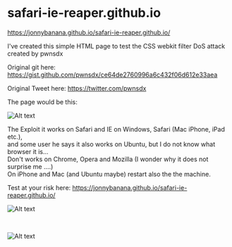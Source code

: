 # safari-ie-reaper.github.io

https://jonnybanana.github.io/safari-ie-reaper.github.io/


I've created this simple HTML page to test the CSS webkit filter DoS attack created by pwnsdx

Original git here: https://gist.github.com/pwnsdx/ce64de2760996a6c432f06d612e33aea


Original Tweet here: https://twitter.com/pwnsdx

The page would be this:

![Alt text](https://github.com/JonnyBanana/safari-ie-reaper.github.io/blob/master/img/trolling%20studios.JPG)

The Exploit it works on Safari and IE on Windows, Safari (Mac iPhone, iPad etc.),</BR>
and some user he says it also works on Ubuntu, but I do not know what browser it is...</BR>
Don't works on Chrome, Opera and Mozilla (I wonder why it does not surprise me ....)</BR>
On iPhone and Mac (and Ubuntu maybe) restart also the the machine.

Test at your risk here: https://jonnybanana.github.io/safari-ie-reaper.github.io/

![Alt text](https://github.com/JonnyBanana/safari-ie-reaper.github.io/blob/master/img/ie-crash.JPG)

</BR>

![Alt text](https://github.com/JonnyBanana/safari-ie-reaper.github.io/blob/master/img/safari-crash.JPG)



